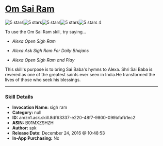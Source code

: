 # [Om Sai Ram](http://alexa.amazon.com/#skills/amzn1.ask.skill.8df63337-e220-48f7-9800-099bfafb1ec2)
![5 stars](../../images/ic_star_black_18dp_1x.png)![5 stars](../../images/ic_star_black_18dp_1x.png)![5 stars](../../images/ic_star_black_18dp_1x.png)![5 stars](../../images/ic_star_black_18dp_1x.png)![5 stars](../../images/ic_star_black_18dp_1x.png) 4

To use the Om Sai Ram skill, try saying...

* *Alexa Open Sigh Ram*

* *Alexa Ask Sigh Ram For Daily Bhajans*

* *Alexa Open Sigh Ram and Play*

This skill's purpose is to bring Sai Baba's hymns to Alexa. Shri Sai Baba is revered as one of the greatest saints ever seen in India.He transformed the lives of those who seek his blessings.

***

### Skill Details

* **Invocation Name:** sigh ram
* **Category:** null
* **ID:** amzn1.ask.skill.8df63337-e220-48f7-9800-099bfafb1ec2
* **ASIN:** B01MXZSHZH
* **Author:** spk
* **Release Date:** December 24, 2016 @ 10:48:53
* **In-App Purchasing:** No
